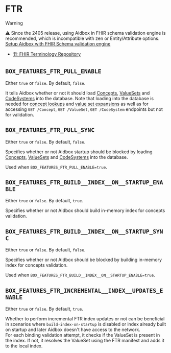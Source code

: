 # FTR

> [!WARNING]
> ⚠️ Since the 2405 release, using Aidbox in FHIR schema validation engine is recommended, 
which is incompatible with zen or Entity/Attribute options. 
[Setup Aidbox with FHIR Schema validation engine](broken-reference)

* [🏗️ FHIR Terminology Repository](fhir-terminology-repository/)

## `BOX_FEATURES_FTR_PULL_ENABLE`

Either `true` or `false`. By default, `false`.

It tells Aidbox whether or not it should load [Concepts](../../../modules/terminology/concept/README.md), [ValueSets](../../../modules/terminology/valueset/README.md) and [CodeSystems](../../../modules/terminology/codesystem-and-concept/README.md) into the database. Note that loading into the database is needed for [concept lookups](broken-reference) and [value set expansions](broken-reference) as well as for accessing `GET /Concept`, `GET /ValueSet`, `GET /CodeSystem` endpoints but not for validation.

## `BOX_FEATURES_FTR_PULL_SYNC`

Either `true` or `false`. By default, `false`.

Specifies whether or not Aidbox startup should be blocked by loading [Concepts](../../../modules/terminology/concept/README.md), [ValueSets](../../../modules/terminology/valueset/README.md) and [CodeSystems](../../../modules/terminology/codesystem-and-concept/README.md) into the database.

Used when `BOX_FEATURES_FTR_PULL_ENABLE=true`.

## `BOX_FEATURES_FTR_BUILD__INDEX__ON__STARTUP_ENABLE`

Either `true` or `false`. By default, `true`.

Specifies whether or not Aidbox should build in-memory index for concepts validation.

## `BOX_FEATURES_FTR_BUILD__INDEX__ON__STARTUP_SYNC`

Either `true` or `false`. By default, `false`.

Specifies whether or not Aidbox should be blocked by building in-memory index for concepts validation.

Used when `BOX_FEATURES_FTR_BUILD__INDEX__ON__STARTUP_ENABLE=true`.

## `BOX_FEATURES_FTR_INCREMENTAL__INDEX__UPDATES_ENABLE`

Either `true` or `false`. By default, `true`.

Whether to perform incremental FTR index updates or not can be beneficial in scenarios where `build-index-on-startup` is disabled or index already built on startup and later Aidbox doesn't have access to the network. \
For each binding validation attempt, it checks if the ValueSet is present in the index. If not, it resolves the ValueSet using the FTR manifest and adds it to the local index.
